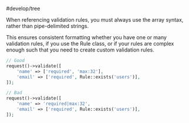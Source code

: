 #develop/tree  

When referencing validation rules, you must always use the array syntax, rather than pipe-delimited strings.

This ensures consistent formatting whether you have one or many validation rules, if you use the Rule class, or if your rules are complex enough such that you need to create custom validation rules.

```php
// Good
request()->validate([
    'name' => ['required', 'max:32'],
    'email' => ['required', Rule::exists('users')],
]);

// Bad
request()->validate([
    'name' => 'required|max:32',
    'email' => ['required', Rule::exists('users')],
]);
```
